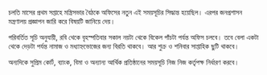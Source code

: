 চলতি মাসের প্রথম সপ্তাহে মন্ত্রিসভার বৈঠকে অফিসের নতুন এই সময়সূচির সিদ্ধান্ত হয়েছিল। এরপর জনপ্রশাসন মন্ত্রণালয় প্রজ্ঞাপন জারি করে বিষয়টি জানিয়ে দেয়।

পরিবর্তিত সূচি অনুযায়ী, রবি থেকে বৃহস্পতিবার সকাল নয়টা থেকে বিকেল পাঁচটা পর্যন্ত অফিস চলবে। তবে বেলা একটা থেকে দেড়টা পর্যন্ত নামাজ ও মধ্যাহ্নভোজের জন্য বিরতি থাকবে। আর শুক্র ও শনিবার সাপ্তাহিক ছুটি থাকবে।

অন্যদিকে সুপ্রিম কোর্ট, ব্যাংক, বিমা ও অন্যান্য আর্থিক প্রতিষ্ঠানের সময়সূচি নিজ নিজ কর্তৃপক্ষ নির্ধারণ করবে।  
